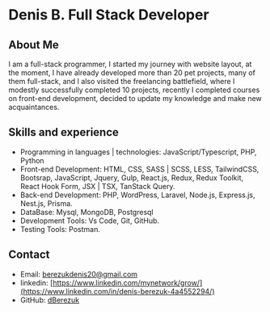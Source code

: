 # Denis B. Full Stack Developer

## About Me

I am a full-stack programmer, I started my journey with website layout, at the moment, I have already developed more than 20 pet projects, many of them full-stack, and I also visited the freelancing battlefield, where I modestly successfully completed 10 projects, recently I completed courses on front-end development, decided to update my knowledge and make new acquaintances.

## Skills and experience

- Programming in languages | technologies: JavaScript/Typescript, PHP, Python
- Front-end Development: HTML, CSS, SASS | SCSS, LESS, TailwindCSS, Bootsrap, JavaScript, Jquery, Gulp, React.js, Redux, Redux Toolkit, React Hook Form, JSX | TSX, TanStack Query.
- Back-end Development: PHP, WordPress, Laravel, Node.js, Express.js, Nest.js, Prisma.
- DataBase: Mysql, MongoDB, Postgresql
- Development Tools: Vs Code, Git, GitHub.
- Testing Tools: Postman.

## Contact

- Email: [berezukdenis20@gmail.com](mailto:berezukdenis20@gmail.com)
- linkedin: [https://www.linkedin.com/mynetwork/grow/](https://www.linkedin.com/in/denis-berezuk-4a4552294/)
- GitHub: [dBerezuk](https://github.com/dBerezuk)
